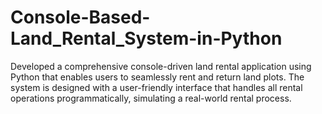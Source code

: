 # Console-Based-Land_Rental_System-in-Python
Developed a comprehensive console-driven land rental application using Python that enables users to seamlessly rent and return land plots. The system is designed with a user-friendly interface that handles all rental operations programmatically, simulating a real-world rental process.
